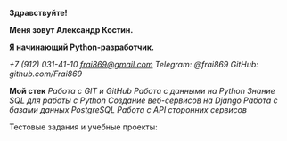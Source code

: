 **Здравствуйте!**

**Меня зовут Александр Костин.**

**Я начинающий Python-разработчик.**


*+7 (912) 031-41-10*
*frai869@gmail.com*
*Telegram: @frai869*
*GitHub: github.com/Frai869*

**Мой стек**
*Работа с GIT и GitHub*
*Работа с данными на Python*
*Знание SQL для работы с Python*
*Создание веб-сервисов на Django*
*Работа с базами данных PostgreSQL*
*Работа с API сторонних сервисов*


Тестовые задания и учебные проекты:
